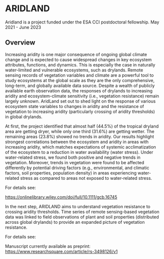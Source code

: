 # ARIDLAND

Aridland is a project funded under the ESA CCI postdoctoral fellowship. May 2021 - June 2023 

## Overview 

Increasing aridity is one major consequence of ongoing global climate change and is expected to cause widespread changes in key ecosystem attributes, functions, and dynamics. 
This is especially the case in naturally water-limited and vulnerable ecosystems, such as drylands. 
Remote sensing records of vegetation variables and climate are a powerful tool to study ecosystems at the global scale as they are the only comprehensive, long-term, and globally available data source. 
Despite a wealth of publicly available earth observation data, the responses of drylands to increasing aridity and ecosystem-climate sensitivity (i.e., vegetation resistance) remain largely unknown. 
AridLand set out to shed light on the response of various ecosystem state variables to changes in aridity and the resistance of vegetation to increasing aridity (particularly crossing of aridity thresholds) in global drylands.

At first, the project identified that almost half (44.5%) of the tropical dryland area are getting dryer, while only one third (31.6%) are getting wetter. The remaining areas (23.8%) showed no trends in aridity. 
Our results highlight strongest correlations between the ecosystem and aridity in areas with increasing aridity, which matches expectations of systemic acclimatization of the ecosystem to a reduction in water availability (water stress). Under water-related stress, 
we found both positive and negative trends in vegetation. 
Moreover, trends in vegetation were found to be affected differently by potential driving factors (e.g., environmental, and climatic factors, soil properties, population density) in areas experiencing water-related stress as compared to areas 
not exposed to water-related stress.

For details see: 

https://onlinelibrary.wiley.com/doi/full/10.1111/gcb.16745


In the next step, ARIDLAND aims to understand vegetation resistance to crossing aridity thresholds. 
Time series of remote sensing-based vegetation data was linked to field observations of plant and soil properties (distributed across global drylands) to provide an expanded picture of vegetation resistance.

For details see: 

Manuscript currently available as preprint: https://www.researchsquare.com/article/rs-3498126/v1
